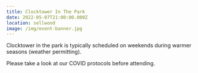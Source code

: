 ```yaml
---
title: Clocktower In The Park
date: 2022-05-07T21:00:00.000Z
location: sellwood
image: /img/event-banner.jpg
---
```

<Event :event="frontmatter">

Clocktower in the park is typically scheduled on weekends during warmer seasons (weather permitting).

Please take a look at our COVID protocols before attending.

</Event>